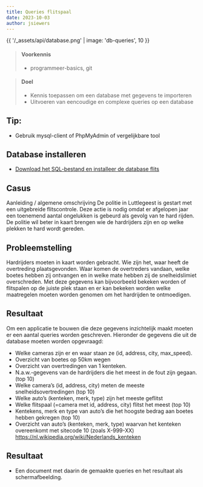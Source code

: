 ```yaml
---
title: Queries flitspaal 
date: 2023-10-03
author: jsiewers
---
```



{{ '/_assets/api/database.png' | image: 'db-queries', 10 }}

> #### Voorkennis
> * programmeer-basics, git

> #### Doel
> * Kennis toepassen om een database met gegevens te importeren
> * Uitvoeren van eencoudige en complexe queries op een database

## Tip:
* Gebruik mysql-client of PhpMyAdmin of vergelijkbare tool
## Database installeren
* [Download het SQL-bestand en installeer de database flits](https://static.edutorial.nl/dbq/flits.sql)

## Casus
Aanleiding / algemene omschrijving
De politie in Luttlegeest is gestart met een uitgebreide flitscontrole. Deze actie is nodig omdat er afgelopen jaar een toenemend aantal ongelukken is gebeurd als gevolg van te hard rijden. 
De politie wil beter in kaart brengen wie de hardrijders zijn en op welke plekken te hard wordt gereden. 

## Probleemstelling
Hardrijders moeten in kaart worden gebracht. Wie zijn het, waar heeft de overtreding plaatsgevonden. Waar komen de overtreders vandaan, welke boetes hebben zij ontvangen en in welke mate hebben zij de snelheidslimiet overschreden.
Met deze gegevens kan bijvoorbeeld bekeken worden of flitspalen op de juiste plek staan en er kan bekeken worden welke maatregelen moeten worden genomen om het hardrijden te ontmoedigen. 

## Resultaat
Om een applicatie te bouwen die deze gegevens inzichtelijk maakt moeten er een aantal queries worden geschreven. Hieronder de gegevens die uit de database moeten worden opgevraagd:
*   Welke cameras zijn er en waar staan ze (id, address, city, max_speed).
*   Overzicht van boetes op 50km wegen
*   Overzicht van overtredingen van 1 kenteken.
*   N.a.w.-gegevens van de hardrijders die het meest in de fout zijn gegaan. (top 10)
*   Welke camera’s (id, address, city) meten de meeste snelheidsovertredingen (top 10)
*   Welke auto’s (kenteken, merk, type) zijn het meeste geflitst
*   Welke flitspaal (=camera met id, address, city) flitst het meest (top 10)
*   Kentekens, merk en type van auto’s die het hoogste bedrag aan boetes hebben gekregen (top 10)
*   Overzicht van auto’s (kenteken, merk, type) waarvan het kenteken overeenkomt met sitecode 10 (zoals X-999-XX)  https://nl.wikipedia.org/wiki/Nederlands_kenteken 

## Resultaat
* Een document met daarin de gemaakte queries en het resultaat als schermafbeelding.